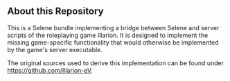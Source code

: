 ## About this Repository

This is a Selene bundle implementing a bridge between Selene and server scripts of the roleplaying game Illarion.
It is designed to implement the missing game-specific functionality that would otherwise be implemented by the game's
server executable.

The original sources used to derive this implementation can be found under https://github.com/Illarion-eV.